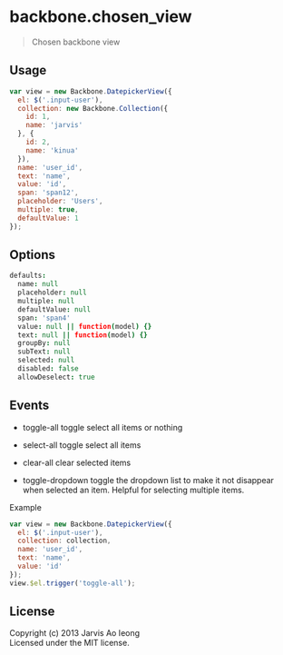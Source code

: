 # backbone.chosen_view

> Chosen backbone view

## Usage

```js
var view = new Backbone.DatepickerView({
  el: $('.input-user'),
  collection: new Backbone.Collection({
    id: 1,
    name: 'jarvis'
  }, {
    id: 2,
    name: 'kinua'
  }),
  name: 'user_id',
  text: 'name',
  value: 'id',
  span: 'span12',
  placeholder: 'Users',
  multiple: true,
  defaultValue: 1
});
```

## Options

```coffee
defaults:
  name: null
  placeholder: null
  multiple: null
  defaultValue: null
  span: 'span4'
  value: null || function(model) {}
  text: null || function(model) {}
  groupBy: null
  subText: null
  selected: null
  disabled: false
  allowDeselect: true
```

## Events

- toggle-all
  toggle select all items or nothing

- select-all
  toggle select all items

- clear-all
  clear selected items

- toggle-dropdown
  toggle the dropdown list to make it not disappear when selected an item. Helpful for selecting multiple items.

Example

```js
var view = new Backbone.DatepickerView({
  el: $('.input-user'),
  collection: collection,
  name: 'user_id',
  text: 'name',
  value: 'id'
});
view.$el.trigger('toggle-all');
```

## License

Copyright (c) 2013 Jarvis Ao Ieong   
Licensed under the MIT license.
